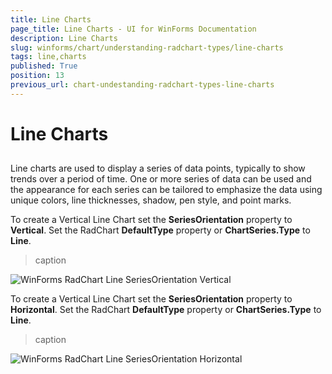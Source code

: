 ```yaml
---
title: Line Charts
page_title: Line Charts - UI for WinForms Documentation
description: Line Charts
slug: winforms/chart/understanding-radchart-types/line-charts
tags: line,charts
published: True
position: 13
previous_url: chart-undestanding-radchart-types-line-charts
---
```


# Line Charts



## 

Line charts are used to display a series of data points, typically to show trends over a period of time. One or more series of data can be used and the appearance for each series can be tailored to emphasize the data using unique colors, line thicknesses, shadow, pen style, and point marks.

To create a Vertical Line Chart set the __SeriesOrientation__ property to __Vertical__. Set the RadChart __DefaultType__ property or __ChartSeries.Type__ to __Line__.
>caption 

![WinForms RadChart Line SeriesOrientation Vertical](images/chart-undestanding-radchart-types-line-charts001.png)



To create a Vertical Line Chart set the __SeriesOrientation__ property to __Horizontal__. Set the RadChart __DefaultType__ property or __ChartSeries.Type__ to __Line__.
>caption 

![WinForms RadChart Line SeriesOrientation Horizontal](images/chart-undestanding-radchart-types-line-charts002.png)

